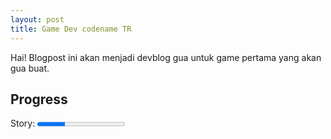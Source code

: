 ```yaml
---
layout: post
title: Game Dev codename TR
---
```


Hai! Blogpost ini akan menjadi devblog gua untuk game pertama yang akan gua buat. 

## Progress 
<label for="file">Story:</label> <progress id="file" value="32" max="100"> 32% </progress>


